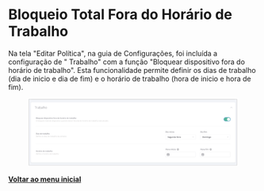 # Bloqueio Total Fora do Horário de Trabalho

Na tela "Editar Política", na guia de Configurações, foi incluída a configuração de " Trabalho" com a função "Bloquear dispositivo fora do horário de trabalho".  Esta funcionalidade permite definir os dias de trabalho (dia de inicio e dia de fim)  e o horário de trabalho (hora de inicio e hora de fim).

<figure><img src="../../.gitbook/assets/image (87).png" alt=""><figcaption></figcaption></figure>

[**Voltar ao menu inicial** ](./)
